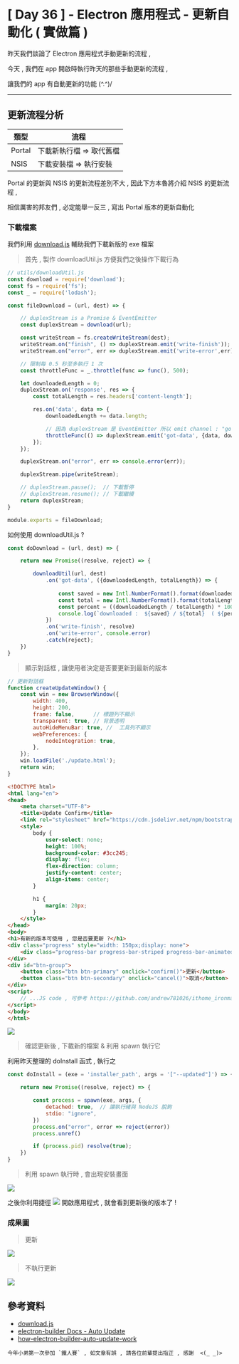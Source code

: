 # [ Day 36 ] - Electron 應用程式 - 更新自動化 ( 實做篇 )

昨天我們談論了 Electron 應用程式手動更新的流程 ,

今天 , 我們在 app 開啟時執行昨天的那些手動更新的流程 ,

讓我們的 app 有自動更新的功能 (^.^)/

---

## 更新流程分析

| 類型 | 流程 |
| -------- | -------- | 
| Portal    | 下載新執行檔 => 取代舊檔
| NSIS     |  下載安裝檔 => 執行安裝 

Portal 的更新與 NSIS 的更新流程差別不大 , 因此下方本魯將介紹 NSIS 的更新流程 ,

相信厲害的邦友們 , 必定能舉一反三 , 寫出 Portal 版本的更新自動化

### 下載檔案 

我們利用 [download.js](download.js) 輔助我們下載新版的 exe 檔案

> 首先 , 製作 downloadUtil.js 方便我們之後操作下載行為

```javascript
// utils/downloadUtil.js 
const download = require('download');
const fs = require('fs');
const _ = require('lodash');

const fileDownload = (url, dest) => {

    // duplexStream is a Promise & EventEmitter
    const duplexStream = download(url);

    const writeStream = fs.createWriteStream(dest);
    writeStream.on("finish", () => duplexStream.emit('write-finish'));     // 完成寫入檔案到指定位置
    writeStream.on("error", err => duplexStream.emit('write-error',err));

    // 限制每 0.5 秒至多執行 1 次
    const throttleFunc = _.throttle(func => func(), 500);

    let downloadedLength = 0;
    duplexStream.on('response', res => {
        const totalLength = res.headers['content-length'];

        res.on('data', data => {
            downloadedLength += data.length;

            // 因為 duplexStream 是 EventEmitter 所以 emit channel : "got-data"
            throttleFunc(() => duplexStream.emit('got-data', {data, downloadedLength, totalLength}));
        });
    });

    duplexStream.on("error", err => console.error(err));

    duplexStream.pipe(writeStream);

    // duplexStream.pause();  // 下載暫停
    // duplexStream.resume(); // 下載繼續
    return duplexStream;
}

module.exports = fileDownload;
```

如何使用 downloadUtil.js ?

```javascript
const doDownload = (url, dest) => {

    return new Promise((resolve, reject) => {

        downloadUtil(url, dest)
            .on('got-data', ({downloadedLength, totalLength}) => {
            
                const saved = new Intl.NumberFormat().format(downloadedLength);
                const total = new Intl.NumberFormat().format(totalLength);
                const percent = ((downloadedLength / totalLength) * 100).toFixed(4)
                console.log(`downloaded :  ${saved} / ${total}  ( ${percent} % ) `);
            })
            .on('write-finish', resolve)
            .on('write-error', console.error)
            .catch(reject);
    })
}
```

> 顯示對話框 , 讓使用者決定是否要更新到最新的版本

```javascript
// 更新對話框
function createUpdateWindow() {
    const win = new BrowserWindow({
        width: 400,
        height: 200,
        frame: false,      // 標題列不顯示
        transparent: true, // 背景透明
        autoHideMenuBar: true, //  工具列不顯示
        webPreferences: {
            nodeIntegration: true,
        },
    });
    win.loadFile('./update.html');
    return win;
}
```

```html
<!DOCTYPE html>
<html lang="en">
<head>
    <meta charset="UTF-8">
    <title>Update Confirm</title>
    <link rel="stylesheet" href="https://cdn.jsdelivr.net/npm/bootstrap@4.5.3/dist/css/bootstrap.min.css">
    <style>
        body {
            user-select: none;
            height: 100%;
            background-color: #3cc245;
            display: flex;
            flex-direction: column;
            justify-content: center;
            align-items: center;
        }

        h1 {
            margin: 20px;
        }
    </style>
</head>
<body>
<h1>有新的版本可使用 , 您是否要更新 ?</h1>
<div class="progress" style="width: 150px;display: none">
    <div class="progress-bar progress-bar-striped progress-bar-animated"></div>
</div>
<div id="btn-group">
    <button class="btn btn-primary" onclick="confirm()">更新</button>
    <button class="btn btn-secondary" onclick="cancel()">取消</button>
</div>
<script>
    // ...JS code , 可參考 https://github.com/andrew781026/ithome_ironman_2020/blob/master/day-36/update.html
</script>
</body>
</html>
```

![](https://i.imgur.com/hw0xEsT.gif)

> 確認更新後 , 下載新的檔案 & 利用 spawn 執行它

利用昨天整理的 doInstall 函式 , 執行之

```javascript
const doInstall = (exe = 'installer_path', args = '["--updated"]') => {

    return new Promise((resolve, reject) => {

        const process = spawn(exe, args, {
            detached: true,  // 讓執行緒與 NodeJS 脫鉤
            stdio: "ignore",
        })
        process.on("error", error => reject(error))
        process.unref()

        if (process.pid) resolve(true);
    })
}
```

> 利用 spawn 執行時 , 會出現安裝畫面

![](https://i.imgur.com/1ytO8Qc.gif)

之後你利用捷徑  ![](https://i.imgur.com/AJULof5.png) 開啟應用程式 , 就會看到更新後的版本了 !

### 成果圖

> 更新  

![](https://i.imgur.com/hw0xEsT.gif)

> 不執行更新  

![](https://i.imgur.com/ZrD396G.gif)


## 參考資料

- [download.js](https://www.npmjs.com/package/download)
- [electron-builder Docs - Auto Update](https://www.electron.build/auto-update)
- [how-electron-builder-auto-update-work](https://stackoverflow.com/questions/59922073/how-to-get-my-electron-auto-updater-to-work)

```
今年小弟第一次參加 `鐵人賽` , 如文章有誤 , 請各位前輩提出指正 , 感謝  <(_ _)>
```
